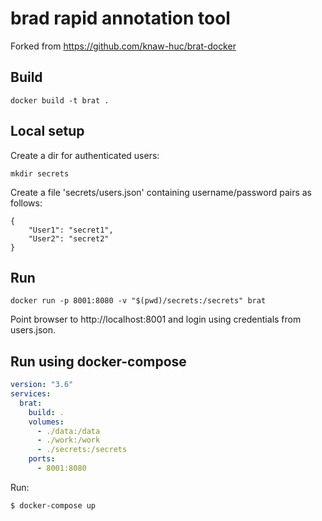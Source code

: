 # brad rapid annotation tool
Forked from https://github.com/knaw-huc/brat-docker
## Build

    docker build -t brat .

## Local setup

Create a dir for authenticated users:

    mkdir secrets

Create a file 'secrets/users.json' containing username/password pairs
as follows:

```
{
    "User1": "secret1",
    "User2": "secret2"
}
```

## Run

    docker run -p 8001:8080 -v "$(pwd)/secrets:/secrets" brat

Point browser to http://localhost:8001 and login using credentials from
users.json.

## Run using docker-compose

```docker-compose.yml
version: "3.6"
services:
  brat:
    build: .
    volumes:
      - ./data:/data
      - ./work:/work
      - ./secrets:/secrets
    ports:
      - 8001:8080
```

Run:

    $ docker-compose up
